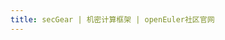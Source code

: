 ```yaml
---
title: secGear | 机密计算框架 | openEuler社区官网
---
```


<script setup lang="ts">
  import TheSecGear from "@/views/minisite/secgear/TheSecGear.vue"
</script>

<TheSecGear />
